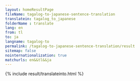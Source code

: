 ```yaml
---
layout: homeResultPage
fileName: tagalog-to-japanese-sentence-translation
translatein: tagalog_to_japanese
folderName : translate
lang: en
from: tl
to: ja
langname: tagalog-to
permalink: /tagalog-to-japanese-sentence-translation/result
sitemap: false
nointernationalization: true
matchurls: en&&tl&&ja
---
```

{% include result/translateinto.html %}

<script src="/js/result/translation.js" data-foldername="{{page.folderName}}" data-lang="{{page.lang}}"></script>
